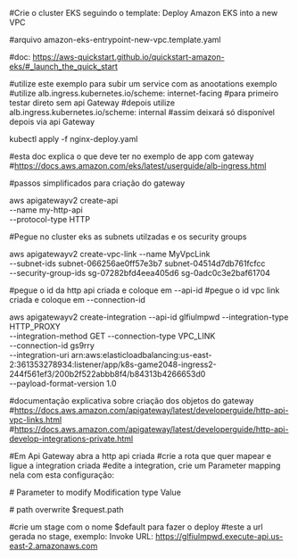 

#Crie o cluster EKS seguindo o template: Deploy Amazon EKS into a new VPC

#arquivo amazon-eks-entrypoint-new-vpc.template.yaml

#doc: https://aws-quickstart.github.io/quickstart-amazon-eks/#_launch_the_quick_start

#utilize este exemplo para subir um service com as anootations exemplo
#utilize alb.ingress.kubernetes.io/scheme: internet-facing 
#para primeiro testar direto sem api Gateway
#depois utilize alb.ingress.kubernetes.io/scheme: internal
#assim deixará só disponível depois via api Gateway

kubectl apply -f nginx-deploy.yaml

#esta doc explica o que deve ter no exemplo de app com gateway
#https://docs.aws.amazon.com/eks/latest/userguide/alb-ingress.html

#passos simplificados para criação do gateway

aws apigatewayv2 create-api \
    --name my-http-api \
    --protocol-type HTTP

#Pegue no cluster eks as subnets utilzadas e os security groups

aws apigatewayv2 create-vpc-link --name MyVpcLink \
    --subnet-ids subnet-066256ae0ff57e3b7 subnet-04514d7db761fcfcc \
    --security-group-ids sg-07282bfd4eea405d6 sg-0adc0c3e2baf61704

#pegue o id da http api criada e coloque em --api-id 
#pegue o id vpc link criada e coloque em --connection-id 

aws apigatewayv2 create-integration --api-id glfiulmpwd --integration-type HTTP_PROXY \
    --integration-method GET --connection-type VPC_LINK \
    --connection-id gs9rry \
    --integration-uri arn:aws:elasticloadbalancing:us-east-2:361353278934:listener/app/k8s-game2048-ingress2-244f561ef3/200b2f522abbb8f4/b84313b4266653d0 \
    --payload-format-version 1.0

#documentação explicativa sobre criação dos objetos do gateway
#https://docs.aws.amazon.com/apigateway/latest/developerguide/http-api-vpc-links.html
#https://docs.aws.amazon.com/apigateway/latest/developerguide/http-api-develop-integrations-private.html

#Em Api Gateway abra a http api criada 
#crie a rota que quer mapear e ligue a integration criada
#edite a integration, crie um Parameter mapping nela com esta configuração:

\#  Parameter to modify  Modification type   Value

\#    path       overwrite      $request.path

#crie um stage com o nome $default para fazer o deploy
#teste a url gerada no stage, exemplo: Invoke URL: https://glfiulmpwd.execute-api.us-east-2.amazonaws.com